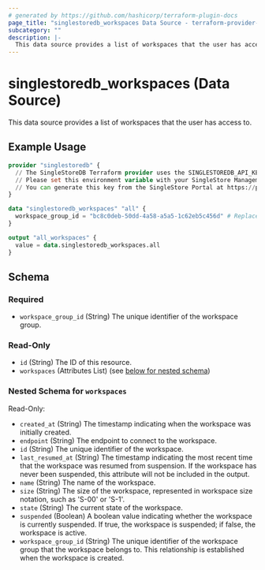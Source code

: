 ```yaml
---
# generated by https://github.com/hashicorp/terraform-plugin-docs
page_title: "singlestoredb_workspaces Data Source - terraform-provider-singlestoredb"
subcategory: ""
description: |-
  This data source provides a list of workspaces that the user has access to.
---
```


# singlestoredb_workspaces (Data Source)

This data source provides a list of workspaces that the user has access to.

## Example Usage

```terraform
provider "singlestoredb" {
  // The SingleStoreDB Terraform provider uses the SINGLESTOREDB_API_KEY environment variable for authentication. 
  // Please set this environment variable with your SingleStore Management API key.
  // You can generate this key from the SingleStore Portal at https://portal.singlestore.com/organizations/org-id/api-keys.
}

data "singlestoredb_workspaces" "all" {
  workspace_group_id = "bc8c0deb-50dd-4a58-a5a5-1c62eb5c456d" # Replace with the actual ID of the workspace group.
}

output "all_workspaces" {
  value = data.singlestoredb_workspaces.all
}
```

<!-- schema generated by tfplugindocs -->
## Schema

### Required

- `workspace_group_id` (String) The unique identifier of the workspace group.

### Read-Only

- `id` (String) The ID of this resource.
- `workspaces` (Attributes List) (see [below for nested schema](#nestedatt--workspaces))

<a id="nestedatt--workspaces"></a>
### Nested Schema for `workspaces`

Read-Only:

- `created_at` (String) The timestamp indicating when the workspace was initially created.
- `endpoint` (String) The endpoint to connect to the workspace.
- `id` (String) The unique identifier of the workspace.
- `last_resumed_at` (String) The timestamp indicating the most recent time that the workspace was resumed from suspension. If the workspace has never been suspended, this attribute will not be included in the output.
- `name` (String) The name of the workspace.
- `size` (String) The size of the workspace, represented in workspace size notation, such as 'S-00' or 'S-1'.
- `state` (String) The current state of the workspace.
- `suspended` (Boolean) A boolean value indicating whether the workspace is currently suspended. If true, the workspace is suspended; if false, the workspace is active.
- `workspace_group_id` (String) The unique identifier of the workspace group that the workspace belongs to. This relationship is established when the workspace is created.


